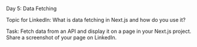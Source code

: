 Day 5: Data Fetching


Topic for LinkedIn: What is data fetching in Next.js and how do you use it?

Task:
Fetch data from an API and display it on a page in your Next.js project. Share a screenshot of your page on LinkedIn.
